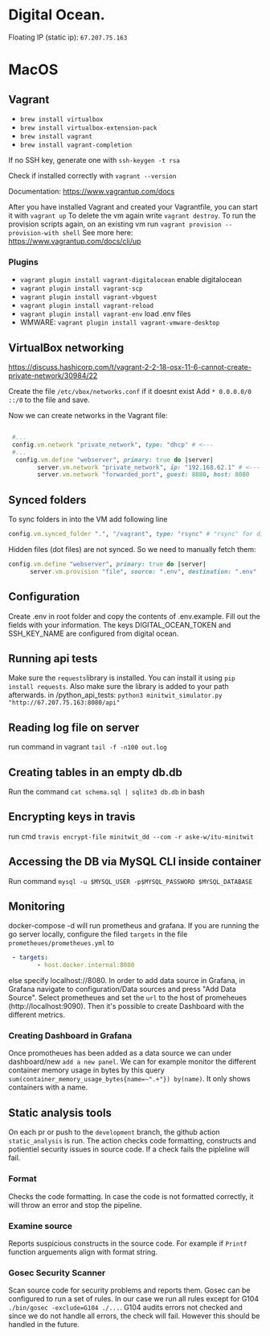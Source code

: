 # Digital Ocean.
Floating IP (static ip): `67.207.75.163`

# MacOS

## Vagrant

- `brew install virtualbox`
- `brew install virtualbox-extension-pack`
- `brew install vagrant`
- `brew install vagrant-completion`

If no SSH key, generate one with `ssh-keygen -t rsa`

Check if installed correctly with `vagrant --version`

Documentation: https://www.vagrantup.com/docs

After you have installed Vagrant and created your Vagrantfile, you can start it with `vagrant up`
To delete the vm again write `vagrant destroy`.
To run the provision scripts again, on an existing vm run `vagrant provision --provision-with shell`
See more here: https://www.vagrantup.com/docs/cli/up


### Plugins

- `vagrant plugin install vagrant-digitalocean` enable digitalocean
- `vagrant plugin install vagrant-scp`
- `vagrant plugin install vagrant-vbguest`
- `vagrant plugin install vagrant-reload`
- `vagrant plugin install vagrant-env` load .env files
- WMWARE: `vagrant plugin install vagrant-vmware-desktop`

## VirtualBox networking

https://discuss.hashicorp.com/t/vagrant-2-2-18-osx-11-6-cannot-create-private-network/30984/22

Create the file `/etc/vbox/networks.conf` if it doesnt exist
Add `* 0.0.0.0/0 ::/0` to the file and save.

Now we can create networks in the Vagrant file:

```ruby

 #...
 config.vm.network "private_network", type: "dhcp" # <---
 #...
  config.vm.define "webserver", primary: true do |server|
        server.vm.network "private_network", ip: "192.168.62.1" # <---
        server.vm.network "forwarded_port", guest: 8080, host: 8080

```

## Synced folders
To sync folders in into the VM add following line
```ruby
config.vm.synced_folder ".", "/vagrant", type: "rsync" # "rsync" for digitalocean. "virtualbox" for virtualbox
```

Hidden files (dot files) are not synced. So we need to manually fetch them:
```ruby
config.vm.define "webserver", primary: true do |server|
      server.vm.provision "file", source: ".env", destination: ".env"
```

## Configuration
Create .env in root folder and copy the contents of .env.example. Fill out the fields with your information. The keys DIGITAL_OCEAN_TOKEN and SSH_KEY_NAME are configured from digital ocean. 


## Running api tests
Make sure the ```requests```library is installed. You can install it using ```pip install requests```.
Also make sure the library is added to your path afterwards.
in /python_api_tests: ```python3 minitwit_simulator.py "http://67.207.75.163:8080/api"```


## Reading log file on server
run command in vagrant ```tail -f -n100 out.log```

## Creating tables in an empty db.db
Run the command ```cat schema.sql | sqlite3 db.db``` in bash

## Encrypting keys in travis
run cmd ```travis encrypt-file minitwit_dd --com -r aske-w/itu-minitwit```

## Accessing the DB via MySQL CLI inside container
Run command ```mysql -u $MYSQL_USER -p$MYSQL_PASSWORD $MYSQL_DATABASE```

## Monitoring
docker-compose -d will run prometheus and grafana. If you are running the go server locally, configure the filed ```targets``` in the file ```prometheues/prometheues.yml``` to 

```yaml
 - targets:
        - host.docker.internal:8080
```
else specify localhost://8080.
In order to add data source in Grafana, in Grafana navigate to configuration/Data sources and press "Add Data Source". Select prometheues and set the ```url``` to the host of promeheues (http://localhost:9090). Then it's possible to create Dashboard with the different metrics. 

### Creating Dashboard in Grafana
Once promotheues has been added as a data source we can under dashboard/new ```add a new panel```. We can for example monitor the different container memory usage in bytes by this query ```sum(container_memory_usage_bytes{name=~".+"}) by(name)```. It only shows containers with a name. 

## Static analysis tools
On each pr or push to the ```development``` branch, the github action ```static_analysis``` is run. The action checks code formatting, constructs and potientiel security issues in source code. If a check fails the pipleline will fail.
### Format
Checks the code formatting. In case the code is not formatted correctly, it will throw an error and stop the pipeline. 

### Examine source
Reports suspicious constructs in the source code. For example if ```Printf``` function arguements align with format string.

### Gosec Security Scanner
Scan source code for security problems and reports them. Gosec can be configured to run a set of rules. In our case we run all rules except for G104 ```./bin/gosec -exclude=G104 ./...```. G104 audits errors not checked and since we do not handle all errors, the check will fail. However this should be handled in the future.